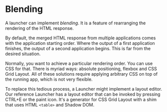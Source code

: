 # Blending

A launcher can implement _blending_. It is a feature of rearranging the rendering of the HTML response.

By default, the merged HTML response from multiple applications comes with the application starting order. Where the output of a first application finishes, the output of a second application begins. This is far from the desired situation.

Normally, you want to achieve a particular rendering order. You can use CSS for that. There is myriad ways: absolute positioning, flexbox and CSS Grid Layout. All of these solutions require applying arbitrary CSS on top of the running app, which is not very flexible.

To replace this tedious process, a Launcher might implement a layout editor. Our reference Launcher has a layout editor that can be invoked by pressing CTRL+E or the paint icon. It's a generator for CSS Grid Layout with a shim that uses HTML `<table>` and Shadow DOM.

